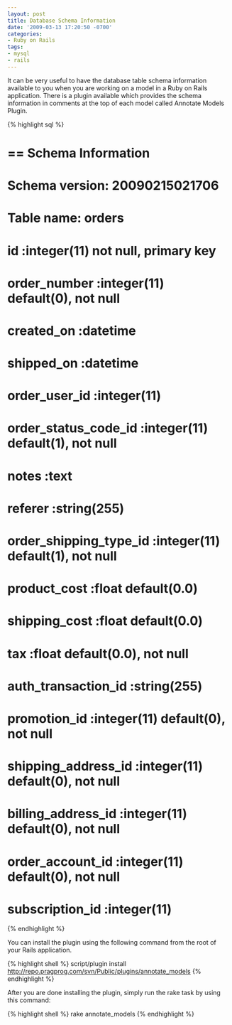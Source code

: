 ```yaml
---
layout: post
title: Database Schema Information
date: '2009-03-13 17:20:50 -0700'
categories:
- Ruby on Rails
tags:
- mysql
- rails
---
```

It can be very useful to have the database table schema information available to you when you are working on a model in a Ruby on Rails application. There is a plugin available which provides the schema information in comments at the top of each model called Annotate Models Plugin.

{% highlight sql %}
# == Schema Information
# Schema version: 20090215021706
#
# Table name: orders
#
#  id                     :integer(11)     not null, primary key
#  order_number           :integer(11)     default(0), not null
#  created_on             :datetime
#  shipped_on             :datetime
#  order_user_id          :integer(11)
#  order_status_code_id   :integer(11)     default(1), not null
#  notes                  :text
#  referer                :string(255)
#  order_shipping_type_id :integer(11)     default(1), not null
#  product_cost           :float           default(0.0)
#  shipping_cost          :float           default(0.0)
#  tax                    :float           default(0.0), not null
#  auth_transaction_id    :string(255)
#  promotion_id           :integer(11)     default(0), not null
#  shipping_address_id    :integer(11)     default(0), not null
#  billing_address_id     :integer(11)     default(0), not null
#  order_account_id       :integer(11)     default(0), not null
#  subscription_id        :integer(11)
{% endhighlight %}

You can install the plugin using the following command from the root of your Rails application.

{% highlight shell %}
script/plugin install http://repo.pragprog.com/svn/Public/plugins/annotate_models
{% endhighlight %}

After you are done installing the plugin, simply run the rake task by using this command:

{% highlight shell %}
rake annotate_models
{% endhighlight %}

